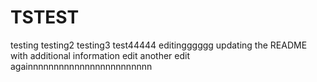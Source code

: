 # TSTEST
testing
testing2
testing3
test44444
editingggggg
updating the README with additional information
edit
another edit
againnnnnnnnnnnnnnnnnnnnnnnn
